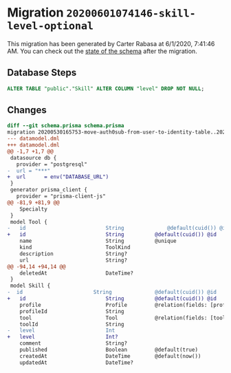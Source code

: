 # Migration `20200601074146-skill-level-optional`

This migration has been generated by Carter Rabasa at 6/1/2020, 7:41:46 AM.
You can check out the [state of the schema](./schema.prisma) after the migration.

## Database Steps

```sql
ALTER TABLE "public"."Skill" ALTER COLUMN "level" DROP NOT NULL;
```

## Changes

```diff
diff --git schema.prisma schema.prisma
migration 20200530165753-move-auth0sub-from-user-to-identity-table..20200601074146-skill-level-optional
--- datamodel.dml
+++ datamodel.dml
@@ -1,7 +1,7 @@
 datasource db {
   provider = "postgresql"
-  url = "***"
+  url      = env("DATABASE_URL")
 }
 generator prisma_client {
   provider = "prisma-client-js"
@@ -81,9 +81,9 @@
 	Specialty
 }
 model Tool {
-	id          				String				@default(cuid()) @id
+	id          				String			@default(cuid()) @id
 	name        				String    		@unique
 	kind        				ToolKind
 	description 				String?
 	url         				String?
@@ -94,14 +94,14 @@
 	deletedAt   				DateTime?
 }
 model Skill {
-  id          				String				@default(cuid()) @id 
+  	id          				String			@default(cuid()) @id 
 	profile   					Profile   		@relation(fields: [profileId], references: [id])
 	profileId 					String
 	tool      					Tool      		@relation(fields: [toolId], references: [id])
 	toolId    					String
-	level     					Int
+	level     					Int?
 	comment   					String?
 	published 					Boolean   		@default(true)
 	createdAt 					DateTime  		@default(now())
 	updatedAt 					DateTime?
```


